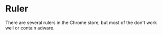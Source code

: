 # Ruler

There are several rulers in the Chrome store, but most of the don't work well or contain adware.
